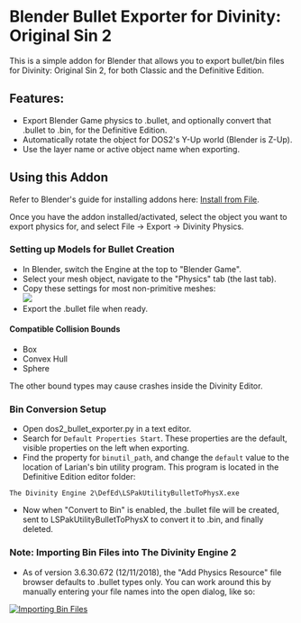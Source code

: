 # Blender Bullet Exporter for Divinity: Original Sin 2 

This is a simple addon for Blender that allows you to export bullet/bin files for Divinity: Original Sin 2, for both Classic and the Definitive Edition.

## Features:  
* Export Blender Game physics to .bullet, and optionally convert that .bullet to .bin, for the Definitive Edition.
* Automatically rotate the object for DOS2's Y-Up world (Blender is Z-Up).
* Use the layer name or active object name when exporting.


## Using this Addon
Refer to Blender's guide for installing addons here: [Install from File](https://docs.blender.org/manual/en/latest/preferences/addons.html#header).

Once you have the addon installed/activated, select the object you want to export physics for, and select File -> Export -> Divinity Physics.

### Setting up Models for Bullet Creation  
* In Blender, switch the Engine at the top to "Blender Game".
* Select your mesh object, navigate to the "Physics" tab (the last tab).
* Copy these settings for most non-primitive meshes:  
[![](https://i.imgur.com/Zvqfovdl.jpg)](https://i.imgur.com/Zvqfovd.png)
* Export the .bullet file when ready.

#### Compatible Collision Bounds  
* Box
* Convex Hull
* Sphere

The other bound types may cause crashes inside the Divinity Editor.

### Bin Conversion Setup  
* Open dos2_bullet_exporter.py in a text editor.
* Search for `Default Properties Start`. These properties are the default, visible properties on the left when exporting.
* Find the property for `binutil_path`, and change the `default` value to the location of Larian's bin utility program. This program is located in the Definitive Edition editor folder:
```
The Divinity Engine 2\DefEd\LSPakUtilityBulletToPhysX.exe
```
* Now when "Convert to Bin" is enabled, the .bullet file will be created, sent to LSPakUtilityBulletToPhysX to convert it to .bin, and finally deleted.

### Note: Importing Bin Files into The Divinity Engine 2
* As of version 3.6.30.672 (12/11/2018), the "Add Physics Resource" file browser defaults to .bullet types only. You can work around this by manually entering your file names into the open dialog, like so:

[![Importing Bin Files](https://i.imgur.com/PCnqEOVl.jpg)](https://i.imgur.com/PCnqEOV.png)
